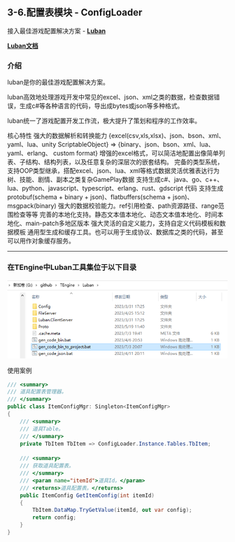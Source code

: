 ## 3-6.配置表模块 - ConfigLoader
接入最佳游戏配置解决方案 - <a href="https://github.com/focus-creative-games/luban"><strong>Luban</strong></a>

<a href="https://luban.doc.code-philosophy.com/#/manual/traits"><strong>Luban文档 </strong></a>

### 介绍
luban是你的最佳游戏配置解决方案。

luban高效地处理游戏开发中常见的excel、json、xml之类的数据，检查数据错误，生成c#等各种语言的代码，导出成bytes或json等多种格式。

luban统一了游戏配置开发工作流，极大提升了策划和程序的工作效率。

核心特性
强大的数据解析和转换能力 {excel(csv,xls,xlsx)、json、bson、xml、yaml、lua、unity ScriptableObject} => {binary、json、bson、xml、lua、yaml、erlang、 custom format}
增强的excel格式，可以简洁地配置出像简单列表、子结构、结构列表，以及任意复杂的深层次的嵌套结构。
完备的类型系统，支持OOP类型继承，搭配excel、json、lua、xml等格式数据灵活优雅表达行为树、技能、剧情、副本之类复杂GamePlay数据
支持生成c#、java、go、c++、lua、python、javascript、typescript、erlang、rust、gdscript 代码
支持生成 protobuf(schema + binary + json)、flatbuffers(schema + json)、msgpack(binary)
强大的数据校验能力。ref引用检查、path资源路径、range范围检查等等
完善的本地化支持。静态文本值本地化、动态文本值本地化、时间本地化、main-patch多地区版本
强大灵活的自定义能力，支持自定义代码模板和数据模板
通用型生成和缓存工具。也可以用于生成协议、数据库之类的代码，甚至可以用作对象缓存服务。


---
### 在TEngine中Luban工具集位于以下目录
![image](src/3-6-1.png)

使用案例
``` csharp
/// <summary>
/// 道具配置表管理器。
/// </summary>
public class ItemConfigMgr: Singleton<ItemConfigMgr>
{
    /// <summary>
    /// 道具Table。
    /// </summary>
    private TbItem TbItem => ConfigLoader.Instance.Tables.TbItem;

    /// <summary>
    /// 获取道具配置表。
    /// </summary>
    /// <param name="itemId">道具Id。</param>
    /// <returns>道具配置表。</returns>
    public ItemConfig GetItemConfig(int itemId)
    {
        TbItem.DataMap.TryGetValue(itemId, out var config);
        return config;
    }
}
```